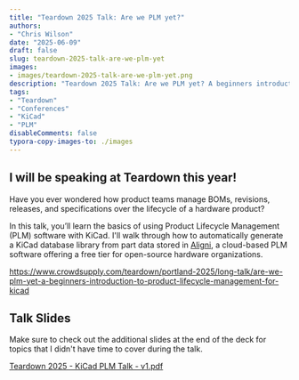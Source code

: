 ```yaml
---
title: "Teardown 2025 Talk: Are we PLM yet?"
authors:
- "Chris Wilson"
date: "2025-06-09"
draft: false
slug: teardown-2025-talk-are-we-plm-yet
images:
- images/teardown-2025-talk-are-we-plm-yet.png
description: "Teardown 2025 Talk: Are we PLM yet? A beginners introduction to product lifecycle management for KiCad."
tags:
- "Teardown"
- "Conferences"
- "KiCad"
- "PLM"
disableComments: false
typora-copy-images-to: ./images
---
```


## I will be speaking at Teardown this year!

Have you ever wondered how product teams manage BOMs, revisions, releases, and specifications over the lifecycle of a hardware product?

In this talk, you’ll learn the basics of using Product Lifecycle Management (PLM) software with KiCad. I'll walk through how to automatically generate a KiCad database library from part data stored in [Aligni](https://www.aligni.com/), a cloud-based PLM software offering a free tier for open-source hardware organizations.

https://www.crowdsupply.com/teardown/portland-2025/long-talk/are-we-plm-yet-a-beginners-introduction-to-product-lifecycle-management-for-kicad

## Talk Slides

Make sure to check out the additional slides at the end of the deck for topics that I didn't have time to cover during the talk.

[Teardown 2025 - KiCad PLM Talk - v1.pdf](<Teardown 2025 - KiCad PLM Talk - v1.pdf>)
